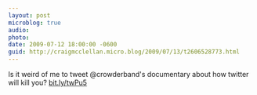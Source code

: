 ```yaml
---
layout: post
microblog: true
audio: 
photo: 
date: 2009-07-12 18:00:00 -0600
guid: http://craigmcclellan.micro.blog/2009/07/13/t2606528773.html
---
```

Is it weird of me to tweet @crowderband's documentary about how twitter will kill you? [bit.ly/twPu5](http://bit.ly/twPu5)
